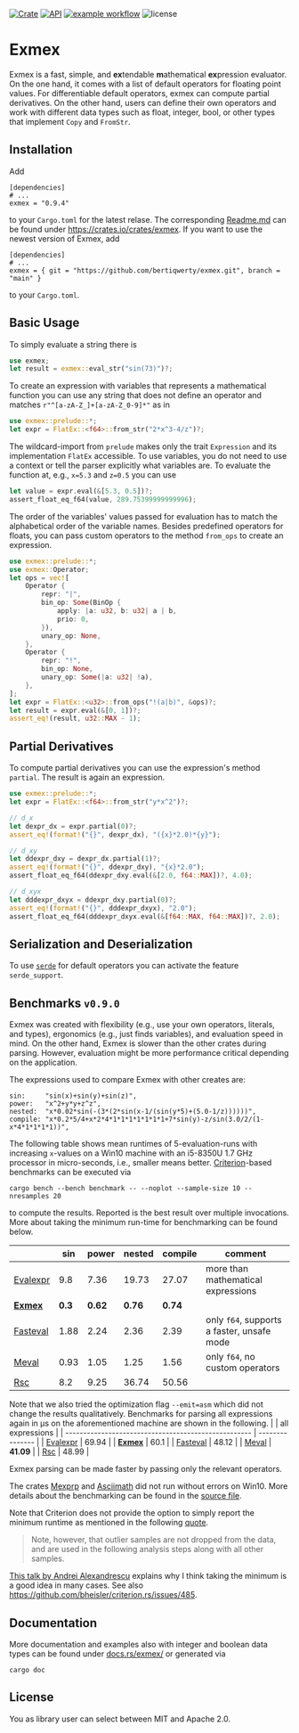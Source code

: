 [![Crate](https://img.shields.io/crates/v/exmex.svg)](https://crates.io/crates/exmex)
[![API](https://docs.rs/exmex/badge.svg)](https://docs.rs/exmex)
[![example workflow](https://github.com/bertiqwerty/exmex/actions/workflows/rust.yml/badge.svg)](https://github.com/bertiqwerty/exmex)
![license](https://img.shields.io/crates/l/exmex.svg)
# Exmex

Exmex is a fast, simple, and **ex**tendable **m**athematical **ex**pression evaluator. On the one hand, it comes with a list of default operators for floating point values. For differentiable default operators, exmex can compute partial derivatives. On the other hand, users can define their own operators and work with different data types such as float, integer, bool, or other types that implement `Copy` and `FromStr`.

## Installation
Add
```
[dependencies]
# ...
exmex = "0.9.4"
```
to your `Cargo.toml` for the latest relase. The corresponding [Readme.md](https://crates.io/crates/exmex) can be found under https://crates.io/crates/exmex. If you want to use the newest version of Exmex, add
```
[dependencies]
# ...
exmex = { git = "https://github.com/bertiqwerty/exmex.git", branch = "main" }
```
to your `Cargo.toml`.
## Basic Usage
To simply evaluate a string there is
```rust
use exmex;
let result = exmex::eval_str("sin(73)")?;
```
To create an expression with variables that represents a mathematical function you can use any string that does not define an operator and matches `r"^[a-zA-Z_]+[a-zA-Z_0-9]*"` as in
```rust
use exmex::prelude::*;
let expr = FlatEx::<f64>::from_str("2*x^3-4/z")?;
```
The wildcard-import from `prelude` makes only the trait `Expression` and its implementation `FlatEx` accessible. To use variables, you do not need to use a context or tell the parser explicitly what variables are. To evaluate the function at, e.g., `x=5.3` and `z=0.5` you can use
```rust
let value = expr.eval(&[5.3, 0.5])?;
assert_float_eq_f64(value, 289.75399999999996);
```
The order of the variables' values passed for evaluation has to match the alphabetical order of the variable names. Besides predefined operators for floats, you can pass custom operators to the method `from_ops` to create an expression.
```rust
use exmex::prelude::*;
use exmex::Operator;
let ops = vec![
    Operator {
        repr: "|",
        bin_op: Some(BinOp {
            apply: |a: u32, b: u32| a | b,
            prio: 0,
        }),
        unary_op: None,
    },
    Operator {
        repr: "!",
        bin_op: None,
        unary_op: Some(|a: u32| !a),
    },
];
let expr = FlatEx::<u32>::from_ops("!(a|b)", &ops)?;
let result = expr.eval(&[0, 1])?;
assert_eq!(result, u32::MAX - 1);
```

## Partial Derivatives

To compute partial derivatives you can use the expression's method `partial`. The result is again an expression.

```rust
use exmex::prelude::*;
let expr = FlatEx::<f64>::from_str("y*x^2")?;

// d_x
let dexpr_dx = expr.partial(0)?;
assert_eq!(format!("{}", dexpr_dx), "({x}*2.0)*{y}");

// d_xy
let ddexpr_dxy = dexpr_dx.partial(1)?;
assert_eq!(format!("{}", ddexpr_dxy), "{x}*2.0");
assert_float_eq_f64(ddexpr_dxy.eval(&[2.0, f64::MAX])?, 4.0);

// d_xyx
let dddexpr_dxyx = ddexpr_dxy.partial(0)?;
assert_eq!(format!("{}", dddexpr_dxyx), "2.0");
assert_float_eq_f64(dddexpr_dxyx.eval(&[f64::MAX, f64::MAX])?, 2.0);
```

## Serialization and Deserialization

To use [`serde`](https://serde.rs/) for default operators you can activate the feature `serde_support`.
 

## Benchmarks `v0.9.0`

Exmex was created with flexibility (e.g., use your own operators, literals, and types), ergonomics (e.g., just finds variables), and evaluation speed in mind. On the other hand, Exmex is slower than the other crates during parsing. However, evaluation might be more performance critical depending on the application. 

The expressions used to compare Exmex with other creates are:
```
sin:     "sin(x)+sin(y)+sin(z)",
power:   "x^2+y*y+z^z",
nested:  "x*0.02*sin(-(3*(2*sin(x-1/(sin(y*5)+(5.0-1/z))))))",
compile: "x*0.2*5/4+x*2*4*1*1*1*1*1*1*1+7*sin(y)-z/sin(3.0/2/(1-x*4*1*1*1*1))",
```
The following table shows mean runtimes of 5-evaluation-runs with increasing `x`-values on a Win10 machine with an i5-8350U 1.7 GHz processor in micro-seconds, i.e., smaller means better. [Criterion](https://docs.rs/criterion/0.3.4/criterion/)-based benchmarks can be executed via
```
cargo bench --bench benchmark -- --noplot --sample-size 10 --nresamples 20
```
to compute the results. Reported is the best result over multiple invocations. More about taking the minimum run-time for benchmarking can be found below.

|                                                      | sin     | power    | nested   | compile  | comment                                    |
| ---------------------------------------------------- | ------- | -------- | -------- | -------- | ------------------------------------------ |
| [Evalexpr](https://docs.rs/evalexpr/6.3.0/evalexpr/) | 9.8     | 7.36     | 19.73    | 27.07    | more than mathematical expressions         |
| **[Exmex](https://docs.rs/exmex)**                   | **0.3** | **0.62** | **0.76** | **0.74** |
| [Fasteval](https://docs.rs/fasteval/0.2.4/fasteval/) | 1.88    | 2.24     | 2.36     | 2.39     | only `f64`, supports a faster, unsafe mode |
| [Meval](https://docs.rs/meval/0.2.0/meval/)          | 0.93    | 1.05     | 1.25     | 1.56     | only `f64`, no custom operators            |
| [Rsc](https://docs.rs/rsc/2.0.0/rsc/)                | 8.2     | 9.25     | 36.74    | 50.56    |


Note that we also tried the optimization flag `--emit=asm` which did not change the results qualitatively. Benchmarks for parsing all expressions again in μs on the aforementioned machine are shown in the following.
|                                                      | all expressions |
| ---------------------------------------------------- | --------------- |
| [Evalexpr](https://docs.rs/evalexpr/6.3.0/evalexpr/) | 69.94           |
| **[Exmex](https://docs.rs/exmex)**                   | 60.1            |
| [Fasteval](https://docs.rs/fasteval/0.2.4/fasteval/) | 48.12           |
| [Meval](https://docs.rs/meval/0.2.0/meval/)          | **41.09**       |
| [Rsc](https://docs.rs/rsc/2.0.0/rsc/)                | 48.99           |

Exmex parsing can be made faster by passing only the relevant operators. 

The crates [Mexprp](https://docs.rs/mexprp/0.3.0/mexprp/) and [Asciimath](https://docs.rs/asciimath/0.8.8/asciimath/) did not run without errors on Win10. More details about the benchmarking can be found in the [source file](https://github.com/bertiqwerty/exmex/blob/main/benches/benchmark.rs). 

Note that Criterion does not provide the option to simply report the minimum runtime as mentioned in the following [quote](https://bheisler.github.io/criterion.rs/book/analysis.html).
> Note, however, that outlier samples are not dropped from the data, and are used in the following analysis steps along with all other samples.

[This talk by
Andrei Alexandrescu](https://youtu.be/vrfYLlR8X8k?t=1024) explains why I think taking the minimum is a good idea in many cases. See also https://github.com/bheisler/criterion.rs/issues/485.

## Documentation
More documentation and examples also with integer and boolean data types can be found under [docs.rs/exmex/](https://docs.rs/exmex/) or generated via
```
cargo doc
```

## License
You as library user can select between MIT and Apache 2.0.
